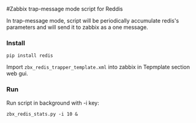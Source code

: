 #Zabbix trap-message mode script for Reddis

In trap-message mode, script will be periodically accumulate redis's parameters and will send it to zabbix as a one message.

### Install
`pip install redis`

Import `zbx_redis_trapper_template.xml` into zabbix in Tepmplate section web gui.

### Run
Run script in background with -i <interval> key:

`zbx_redis_stats.py -i 10 &`
